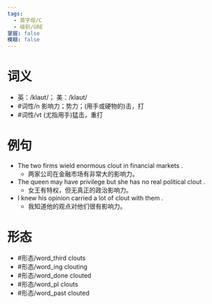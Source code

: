 ```yaml
---
tags:
  - 首字母/C
  - 级别/GRE
掌握: false
模糊: false
---
```

# 词义
- 英：/klaʊt/； 美：/klaʊt/
- #词性/n  影响力；势力；(用手或硬物的)击，打
- #词性/vt  (尤指用手)猛击，重打
# 例句
- The two firms wield enormous clout in financial markets .
	- 两家公司在金融市场有非常大的影响力。
- The queen may have privilege but she has no real political clout .
	- 女王有特权，但无真正的政治影响力。
- I knew his opinion carried a lot of clout with them .
	- 我知道他的观点对他们很有影响力。
# 形态
- #形态/word_third clouts
- #形态/word_ing clouting
- #形态/word_done clouted
- #形态/word_pl clouts
- #形态/word_past clouted
